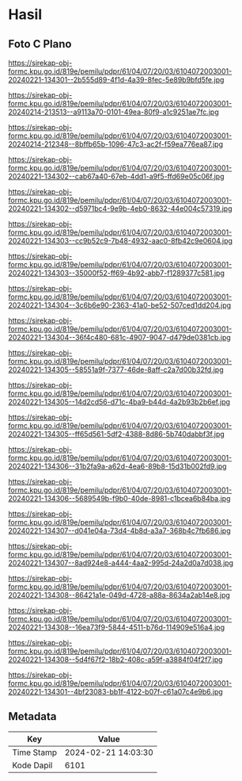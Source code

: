 # Hasil

## Foto C Plano

https://sirekap-obj-formc.kpu.go.id/819e/pemilu/pdpr/61/04/07/20/03/6104072003001-20240221-134301--2b555d89-4f1d-4a39-8fec-5e89b9bfd5fe.jpg

https://sirekap-obj-formc.kpu.go.id/819e/pemilu/pdpr/61/04/07/20/03/6104072003001-20240214-213513--a9113a70-0101-49ea-80f9-a1c9251ae7fc.jpg

https://sirekap-obj-formc.kpu.go.id/819e/pemilu/pdpr/61/04/07/20/03/6104072003001-20240214-212348--8bffb65b-1096-47c3-ac2f-f59ea776ea87.jpg

https://sirekap-obj-formc.kpu.go.id/819e/pemilu/pdpr/61/04/07/20/03/6104072003001-20240221-134302--cab67a40-67eb-4dd1-a9f5-ffd69e05c06f.jpg

https://sirekap-obj-formc.kpu.go.id/819e/pemilu/pdpr/61/04/07/20/03/6104072003001-20240221-134302--d5971bc4-9e9b-4eb0-8632-44e004c57319.jpg

https://sirekap-obj-formc.kpu.go.id/819e/pemilu/pdpr/61/04/07/20/03/6104072003001-20240221-134303--cc9b52c9-7b48-4932-aac0-8fb42c9e0604.jpg

https://sirekap-obj-formc.kpu.go.id/819e/pemilu/pdpr/61/04/07/20/03/6104072003001-20240221-134303--35000f52-ff69-4b92-abb7-f1289377c581.jpg

https://sirekap-obj-formc.kpu.go.id/819e/pemilu/pdpr/61/04/07/20/03/6104072003001-20240221-134304--3c6b6e90-2363-41a0-be52-507ced1dd204.jpg

https://sirekap-obj-formc.kpu.go.id/819e/pemilu/pdpr/61/04/07/20/03/6104072003001-20240221-134304--36f4c480-681c-4907-9047-d479de0381cb.jpg

https://sirekap-obj-formc.kpu.go.id/819e/pemilu/pdpr/61/04/07/20/03/6104072003001-20240221-134305--58551a9f-7377-46de-8aff-c2a7d00b32fd.jpg

https://sirekap-obj-formc.kpu.go.id/819e/pemilu/pdpr/61/04/07/20/03/6104072003001-20240221-134305--14d2cd56-d71c-4ba9-b44d-4a2b93b2b6ef.jpg

https://sirekap-obj-formc.kpu.go.id/819e/pemilu/pdpr/61/04/07/20/03/6104072003001-20240221-134305--ff65d561-5df2-4388-8d86-5b740dabbf3f.jpg

https://sirekap-obj-formc.kpu.go.id/819e/pemilu/pdpr/61/04/07/20/03/6104072003001-20240221-134306--31b2fa9a-a62d-4ea6-89b8-15d31b002fd9.jpg

https://sirekap-obj-formc.kpu.go.id/819e/pemilu/pdpr/61/04/07/20/03/6104072003001-20240221-134306--5689549b-f9b0-40de-8981-c1bcea6b84ba.jpg

https://sirekap-obj-formc.kpu.go.id/819e/pemilu/pdpr/61/04/07/20/03/6104072003001-20240221-134307--d041e04a-73d4-4b8d-a3a7-368b4c7fb686.jpg

https://sirekap-obj-formc.kpu.go.id/819e/pemilu/pdpr/61/04/07/20/03/6104072003001-20240221-134307--8ad924e8-a444-4aa2-995d-24a2d0a7d038.jpg

https://sirekap-obj-formc.kpu.go.id/819e/pemilu/pdpr/61/04/07/20/03/6104072003001-20240221-134308--86421a1e-049d-4728-a88a-8634a2ab14e8.jpg

https://sirekap-obj-formc.kpu.go.id/819e/pemilu/pdpr/61/04/07/20/03/6104072003001-20240221-134308--16ea73f9-5844-4511-b76d-114909e516a4.jpg

https://sirekap-obj-formc.kpu.go.id/819e/pemilu/pdpr/61/04/07/20/03/6104072003001-20240221-134308--5d4f67f2-18b2-408c-a59f-a3884f04f2f7.jpg

https://sirekap-obj-formc.kpu.go.id/819e/pemilu/pdpr/61/04/07/20/03/6104072003001-20240221-134301--4bf23083-bb1f-4122-b07f-c61a07c4e9b6.jpg


## Metadata

| Key        | Value               |
| ---------- | ------------------- |
| Time Stamp | 2024-02-21 14:03:30 |
| Kode Dapil | 6101                |



